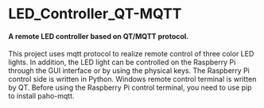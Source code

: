 # LED_Controller_QT-MQTT

#### A remote LED controller based on QT/MQTT protocol.

This project uses mqtt protocol to realize remote control of three color LED lights. In addition, the LED light can be controlled on the Raspberry Pi through the GUI interface or by using the physical keys. The Raspberry Pi control side is written in Python. Windows remote control terminal is written by QT. Before using the Raspberry Pi control terminal, you need to use pip to install paho-mqtt.



